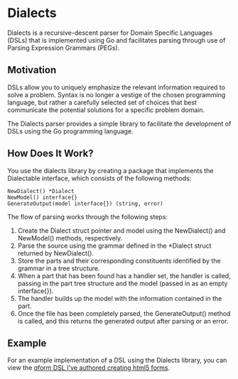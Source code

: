 # Dialects

Dialects is a recursive-descent parser for Domain Specific Languages (DSLs) that is implemented using Go and facilitates parsing through use of Parsing Expression Grammars (PEGs).

## Motivation

DSLs allow you to uniquely emphasize the relevant information required to solve a problem. Syntax is no longer a vestige of the chosen programming language, but rather a carefully selected set of choices that best communicate the potential solutions for a specific problem domain.

The Dialects parser provides a simple library to facilitate the development of DSLs using the Go programming language.

## How Does It Work?

You use the dialects library by creating a package that implements the Dialectable interface, which consists of the following methods:

```
NewDialect() *Dialect
NewModel() interface{}
GenerateOutput(model interface{}) (string, error)
```

The flow of parsing works through the following steps:

1. Create the Dialect struct pointer and model using the NewDialect() and NewModel() methods, respectively.
2. Parse the source using the grammar defined in the *Dialect struct returned by NewDialect().
3. Store the parts and their corresponding constituents identified by the grammar in a tree structure.
4. When a part that has been found has a handler set, the handler is called, passing in the part tree structure and the model (passed in as an empty interface{}).
5. The handler builds up the model with the information contained in the part.
6. Once the file has been completely parsed, the GenerateOutput() method is called, and this returns the generated output after parsing or an error.

## Example

For an example implementation of a DSL using the Dialects library, you can view the [qform DSL I've authored creating html5 forms](https://github.com/AdamJonR/qform).
